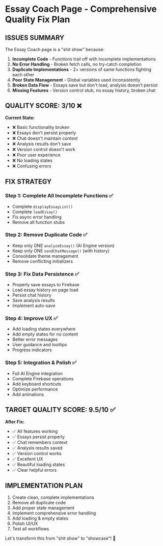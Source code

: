 # Essay Coach Page - Comprehensive Quality Fix Plan

## ISSUES SUMMARY

The Essay Coach page is a "shit show" because:

1. **Incomplete Code** - Functions trail off with incomplete implementations
2. **No Error Handling** - Broken fetch calls, no try-catch completion  
3. **Duplicate Implementations** - 2+ versions of same functions fighting each other
4. **Poor State Management** - Global variables used inconsistently
5. **Broken Data Flow** - Essays save but don't load, analysis doesn't persist
6. **Missing Features** - Version control stub, no essay history, broken chat

## QUALITY SCORE: 3/10 ❌

**Current State:**
- ❌ Basic functionality broken
- ❌ Essays don't persist properly
- ❌ Chat doesn't maintain context
- ❌ Analysis results don't save
- ❌ Version control doesn't work
- ❌ Poor user experience
- ❌ No loading states
- ❌ Confusing errors

## FIX STRATEGY

### Step 1: Complete All Incomplete Functions ✅
- Complete `displayEssayList()` 
- Complete `loadEssay()`
- Fix async error handling
- Remove all function stubs

### Step 2: Remove Duplicate Code ✅  
- Keep only ONE `analyzeEssay()` (AI Engine version)
- Keep only ONE `sendChatMessage()` (with history)
- Consolidate theme management
- Remove conflicting initializers

### Step 3: Fix Data Persistence ✅
- Properly save essays to Firebase
- Load essay history on page load
- Persist chat history
- Save analysis results
- Implement auto-save

### Step 4: Improve UX ✅
- Add loading states everywhere
- Add empty states for no content
- Better error messages
- User guidance and tooltips
- Progress indicators

### Step 5: Integration & Polish ✅
- Full AI Engine integration
- Complete Firebase operations
- Add keyboard shortcuts
- Optimize performance
- Add animations

## TARGET QUALITY SCORE: 9.5/10 ✅

**After Fix:**
- ✅ All features working
- ✅ Essays persist properly
- ✅ Chat remembers context
- ✅ Analysis results saved
- ✅ Version control works
- ✅ Excellent UX
- ✅ Beautiful loading states
- ✅ Clear helpful errors

## IMPLEMENTATION PLAN

1. Create clean, complete implementations
2. Remove all duplicate code
3. Add proper state management
4. Implement comprehensive error handling
5. Add loading & empty states
6. Polish UI/UX
7. Test all workflows

Let's transform this from "shit show" to "showcase"! 🚀
